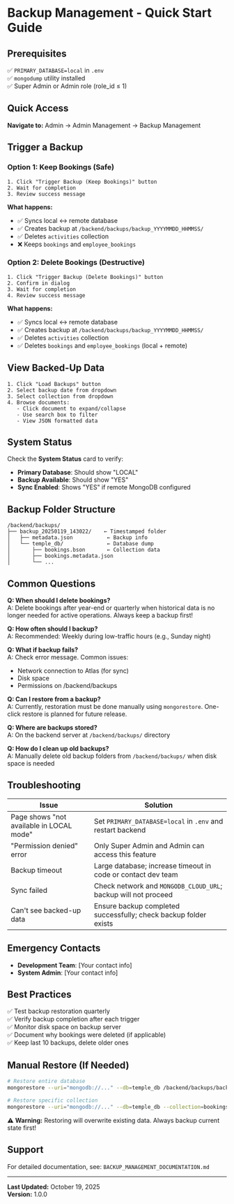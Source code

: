 # Backup Management - Quick Start Guide

## Prerequisites

✅ `PRIMARY_DATABASE=local` in `.env`  
✅ `mongodump` utility installed  
✅ Super Admin or Admin role (role_id ≤ 1)

## Quick Access

**Navigate to:** Admin → Admin Management → Backup Management

## Trigger a Backup

### Option 1: Keep Bookings (Safe)
```
1. Click "Trigger Backup (Keep Bookings)" button
2. Wait for completion
3. Review success message
```

**What happens:**
- ✅ Syncs local ↔ remote database
- ✅ Creates backup at `/backend/backups/backup_YYYYMMDD_HHMMSS/`
- ✅ Deletes `activities` collection
- ❌ Keeps `bookings` and `employee_bookings`

### Option 2: Delete Bookings (Destructive)
```
1. Click "Trigger Backup (Delete Bookings)" button
2. Confirm in dialog
3. Wait for completion
4. Review success message
```

**What happens:**
- ✅ Syncs local ↔ remote database
- ✅ Creates backup at `/backend/backups/backup_YYYYMMDD_HHMMSS/`
- ✅ Deletes `activities` collection
- ✅ Deletes `bookings` and `employee_bookings` (local + remote)

## View Backed-Up Data

```
1. Click "Load Backups" button
2. Select backup date from dropdown
3. Select collection from dropdown
4. Browse documents:
   - Click document to expand/collapse
   - Use search box to filter
   - View JSON formatted data
```

## System Status

Check the **System Status** card to verify:
- **Primary Database**: Should show "LOCAL"
- **Backup Available**: Should show "YES"
- **Sync Enabled**: Shows "YES" if remote MongoDB configured

## Backup Folder Structure

```
/backend/backups/
├── backup_20250119_143022/    ← Timestamped folder
│   ├── metadata.json           ← Backup info
│   └── temple_db/              ← Database dump
│       ├── bookings.bson       ← Collection data
│       ├── bookings.metadata.json
│       └── ...
```

## Common Questions

**Q: When should I delete bookings?**  
A: Delete bookings after year-end or quarterly when historical data is no longer needed for active operations. Always keep a backup first!

**Q: How often should I backup?**  
A: Recommended: Weekly during low-traffic hours (e.g., Sunday night)

**Q: What if backup fails?**  
A: Check error message. Common issues:
- Network connection to Atlas (for sync)
- Disk space
- Permissions on /backend/backups

**Q: Can I restore from a backup?**  
A: Currently, restoration must be done manually using `mongorestore`. One-click restore is planned for future release.

**Q: Where are backups stored?**  
A: On the backend server at `/backend/backups/` directory

**Q: How do I clean up old backups?**  
A: Manually delete old backup folders from `/backend/backups/` when disk space is needed

## Troubleshooting

| Issue | Solution |
|-------|----------|
| Page shows "not available in LOCAL mode" | Set `PRIMARY_DATABASE=local` in `.env` and restart backend |
| "Permission denied" error | Only Super Admin and Admin can access this feature |
| Backup timeout | Large database; increase timeout in code or contact dev team |
| Sync failed | Check network and `MONGODB_CLOUD_URL`; backup will not proceed |
| Can't see backed-up data | Ensure backup completed successfully; check backup folder exists |

## Emergency Contacts

- **Development Team**: [Your contact info]
- **System Admin**: [Your contact info]

## Best Practices

✅ Test backup restoration quarterly  
✅ Verify backup completion after each trigger  
✅ Monitor disk space on backup server  
✅ Document why bookings were deleted (if applicable)  
✅ Keep last 10 backups, delete older ones  

## Manual Restore (If Needed)

```bash
# Restore entire database
mongorestore --uri="mongodb://..." --db=temple_db /backend/backups/backup_YYYYMMDD_HHMMSS/temple_db

# Restore specific collection
mongorestore --uri="mongodb://..." --db=temple_db --collection=bookings /backend/backups/backup_YYYYMMDD_HHMMSS/temple_db/bookings.bson
```

⚠️ **Warning:** Restoring will overwrite existing data. Always backup current state first!

## Support

For detailed documentation, see: `BACKUP_MANAGEMENT_DOCUMENTATION.md`

---

**Last Updated:** October 19, 2025  
**Version:** 1.0.0
